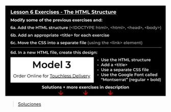 ![exerc6a](../public/exerc6a.png)

> [Soluciones](https://github.com/SuperSimpleDev/html-css-course-2022/tree/main/1-exercise-solutions/lesson-06)